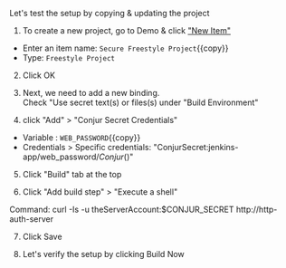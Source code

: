 Let's test the setup by copying & updating the project

1. To create a new project, go to Demo & click ["New Item"](https://[[HOST_SUBDOMAIN]]-8081-[[KATACODA_HOST]].environments.katacoda.com/job/Demo/newJob)

 - Enter an item name: `Secure Freestyle Project`{{copy}}
 - Type: `Freestyle Project`

2. Click OK

3. Next, we need to add a new binding.   
   Check "Use secret text(s) or files(s) under "Build Environment"

4. click "Add" > "Conjur Secret Credentials"

- Variable : `WEB_PASSWORD`{{copy}}
- Credentials > Specific credentials: "ConjurSecret:jenkins-app/web_password/*Conjur*()"

5. Click "Build" tab at the top

6. Click "Add build step" > "Execute a shell"

Command:  curl -Is -u theServerAccount:$CONJUR_SECRET http://http-auth-server

7. Click Save

8. Let's verify the setup by clicking Build Now 

